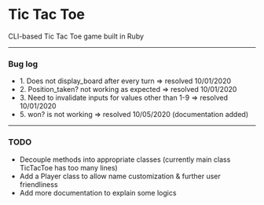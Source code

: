 <h1>Tic Tac Toe</h1>
<p>CLI-based Tic Tac Toe game built in Ruby</p>

<hr>

<h3>Bug log</h3>
<ul>
    <li>1. Does not display_board after every turn => resolved 10/01/2020</li>
    <li>2. Position_taken? not working as expected => resolved 10/01/2020</li>
    <li>3. Need to invalidate inputs for values other than 1-9 => resolved 10/01/2020</li>
    <li>5. won? is not working => resolved 10/05/2020 (documentation added)</li>
</ul>

<hr>

<h3>TODO</h3>
<ul>
    <li>Decouple methods into appropriate classes (currently main class TicTacToe has too many lines)</li>
    <li>Add a Player class to allow name customization & further user friendliness</li>
    <li>Add more documentation to explain some logics</li>
</ul>
